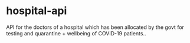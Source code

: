 # hospital-api
API for the doctors of a hospital which has been allocated by the govt for testing and quarantine + wellbeing of COVID-19 patients..
